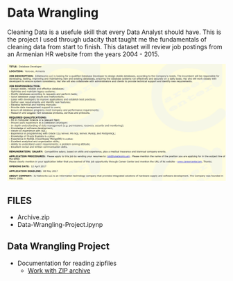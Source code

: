 # Data Wrangling

Cleaning Data is a usefule skill that every Data Analyst should have. This is the project I used through udacity that taught me the fundamentals of cleaning data from start to finish. This dataset will review job postings from an Armenian HR website from the years 2004 - 2015.

![](example-job-posting.jpg)

## FILES
 - Archive.zip
 - Data-Wrangling-Project.ipynp
 
## Data Wrangling Project
- Documentation for reading zipfiles
    - [Work with ZIP archive](https://docs.python.org/3/library/zipfile.html)
 
